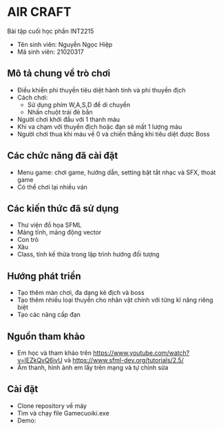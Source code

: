 # AIR CRAFT

Bài tập cuối học phần INT2215
- Tên sinh viên: Nguyễn Ngọc Hiệp
- Mã sinh viên: 21020317

## Mô tả chung về trò chơi
- Điều khiển phi thuyền tiêu diệt hành tinh và phi thuyền địch
- Cách chơi:
  - Sử dụng phím W,A,S,D để di chuyển
  - Nhấn chuột trái đẻ bắn
- Người chơi khởi đầu với 1 thanh máu
- Khi va chạm với thuyền địch hoặc đạn sẽ mất 1 lượng máu
- Người chơi thua khi máu về 0 và chiến thắng khi tiêu diệt được Boss

## Các chức năng đã cài đặt
- Menu game: chơi game, hướng dẫn, setting bật tắt nhạc và SFX, thoát game
- Có thể chơi lại nhiều ván 


## Các kiến thức đã sử dụng
- Thư viện đồ họa SFML
- Mảng tĩnh, mảng động vector
- Con trỏ
- Xâu
- Class, tính kế thừa trong lập trình hướng đối tượng

## Hướng phát triển
- Tạo thêm màn chơi, đa dạng kẻ địch và boss
- Tạo thêm nhiều loại thuyền cho nhân vật chính với từng kĩ năng riêng biệt
- Tạo các nâng cấp đạn

## Nguồn tham khảo
- Em học và tham khảo trên https://www.youtube.com/watch?v=lEZkQvQ6ivU và https://www.sfml-dev.org/tutorials/2.5/
- Âm thanh, hình ảnh em lấy trên mạng và tự chỉnh sửa 

## Cài đặt
- Clone repository về máy
- Tìm và chạy file Gamecuoiki.exe
- Demo: 

